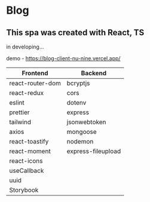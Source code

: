 # Blog
## This spa was created with React, TS

in developing...

demo - [https://blog-client-nu-nine.vercel.app/ ](https://blog-skave-a.netlify.app/)

|Frontend                        |Backend                      |
|-------------------------|-----------------------|
| react-router-dom | bcryptjs
| react-redux | cors
| eslint | dotenv
| prettier | express
| tailwind |  jsonwebtoken
| axios | mongoose
| react-toastify | nodemon
| react-moment | express-fileupload    
| react-icons | 
| useCallback | 
| uuid | 
| Storybook
